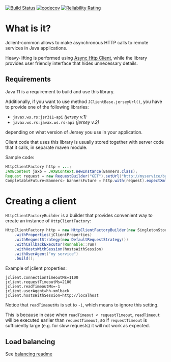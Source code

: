 [![Build Status](https://travis-ci.org/hhru/jclient-common.svg?branch=master)](https://travis-ci.org/hhru/jclient-common) 
[![codecov](https://codecov.io/gh/hhru/jclient-common/branch/master/graph/badge.svg)](https://codecov.io/gh/hhru/jclient-common)
[![Reliability Rating](https://sonarcloud.io/api/project_badges/measure?project=ru.hh.jclient-common%3Ajclient-common-parent&metric=reliability_rating)](https://sonarcloud.io/dashboard?id=ru.hh.jclient-common%3Ajclient-common-parent)

# What is it?
Jclient-common allows to make asynchronous HTTP calls to remote services in Java applications. 

Heavy-lifting is performed using [Async Http Client](https://github.com/AsyncHttpClient/async-http-client), 
while the library provides user friendly interface that hides unnecessary details.

## Requirements

Java 11 is a requirement to build and use this library.

Additionally, if you want to use method `JClientBase.jerseyUrl()`, you have to provide one of the following libraries: 

* `javax.ws.rs:jsr311-api` _(jersey v.1)_
* `javax.ws.rs:javax.ws.rs-api` _(jersey v.2)_

depending on what version of Jersey you use in your application.     

Client code that uses this library is usually stored together with server code that it calls, in separate maven module. 

Sample code:

```java
HttpClientFactory http = ...;
JAXBContext jaxb = JAXBContext.newInstance(Banners.class);
Request request = new RequestBuilder("GET").setUrl("http://myservice/banners").addQueryParam("places", "1,2,3").build();
CompletableFuture<Banners> bannersFuture = http.with(request).expectXml(jaxb, Banners.class).request();
```

# Creating a client

`HttpClientFactoryBuilder` is a builder that provides convenient way to create an instance of `HttpClientFactory`:

```java
HttpClientFactory http = new HttpClientFactoryBuilder(new SingletonStorage<>(() -> new HttpClientContext(Map.of(), Map.of(), List.of())), List.of())
    .withProperties(jClientProperties)
    .withRequestStrategy(new DefaultRequestStrategy())
    .withCallbackExecutor(Runnable::run)
    .withHostsWithSession(hostsWithSession)
    .withUserAgent("my service")
    .build();
```

Example of jclient properties:

```
jclient.connectionTimeoutMs=1100
jclient.requestTimeoutMs=2100
jclient.readTimeoutMs=-1
jclient.userAgent=hh-xmlback
jclient.hostsWithSession=http://localhost
```

Notice that `readTimeoutMs` is set to `-1`, which means to ignore this setting.

This is because in case when `readTimeout < requestTimeout`, `readTimeout` will be executed earlier than `requestTimeout`,
so if `requestTimeout` is sufficiently large (e.g. for slow requests) it will not work as expected.     

## Load balancing
See [balancing readme](./balancing/README.md)